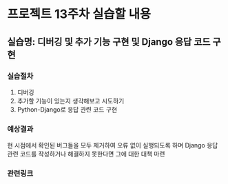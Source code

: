 # 프로젝트 13주차 실습할 내용

## 실습명: 디버깅 및 추가 기능 구현 및 Django 응답 코드 구현

### 실습절차
1. 디버깅
2. 추가할 기능이 있는지 생각해보고 시도하기
3. Python-Django로 응답 관련 코드 구현

### 예상결과
현 시점에서 확인된 버그들을 모두 제거하여 오류 없이 실행되도록 하며 Django 응답 관련 코드를 작성하거나
해결하지 못한다면 그에 대한 대책 마련

### 관련링크

